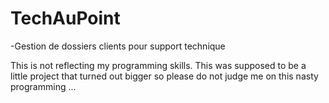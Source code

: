 # TechAuPoint
-Gestion de dossiers clients pour support technique

This is not reflecting my programming skills.
This was supposed to be a little project that turned out bigger so please do not judge me on this nasty programming ...
